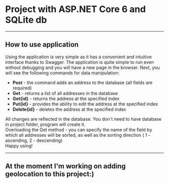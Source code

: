 # Project with ASP.NET Core 6 and SQLite db   
___
## How to use application
Using the application is very simple as it has a convenient and intuitive interface thanks to Swagger.
The application is quite simple to run even without debugging and you will have a new page in the browser.
Next, you will see the following commands for data manipulation:
  - __Post__ \- the command adds an address to the database (all fields are required)
  - __Get__ \- returns a list of all addresses in the database
  - __Get{id}__ \- returns the address at the specified index
  - __Put{id}__ \- provides the ability to edit the address at the specified index
  - __Delete{id}__ \- deletes the address at the specified index 
    
All changes are reflected in the database. You don`t need to have database in project folder, program will create it.    
Overloading the Get method \- you can specify the name of the field by which all addresses will be sorted, as well as the sorting direction ( 1 - ascending, 2 - descending)  
Happy using!
___
## At the moment I'm working on adding geolocation to this project:)
